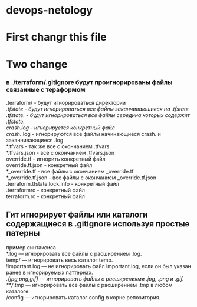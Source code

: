 # devops-netology
# First changr this file
# Two change
### в ./terraform/.gitignore будут проигнорированы файлы связанные с тераформом
.terraform/ - будут игнорироваться директории<br>
*.tfstate - будут игнорироваться все файлы заканчивающиеся на .tfstate<br>
*.tfstate.* - будут игнорироваться все файлы середина которых содержит .tfstate.<br>
crash.log - игнорируется конкретный файл<br>
crash.*.log - игнорируются все файлы начинающиеся crash. и заканчивающиеся .log<br>
*.tfvars - так же все с окончанием .tfvars<br>
*.tfvars.json - все с окончанием .tfvars.json<br>
override.tf - игнорить конкретный файл<br>
override.tf.json - конкретный файл<br>
*_override.tf - все файлы с окончанием  _override.tf<br> 
*_override.tf.json - все файлы с окончанием _override.tf.json<br>
.terraform.tfstate.lock.info - конкретный файл<br>
.terraformrc - конкретный файл<br>
terraform.rc - конкретный файл<br>

## Гит игнорирует файлы или каталоги содержащиеся в .gitignore используя простые патерны
пример синтаксиса<br>
*.log — игнорировать все файлы с расширением .log.<br>
temp/ — игнорировать весь каталог temp.<br>
!important.log — не игнорировать файл important.log, если он был указан ранее в игнорируемых паттернах.<br>
*.{jpg,png,gif} — игнорировать файлы с расширениями .jpg, .png и .gif.<br>
**/*.tmp — игнорировать все файлы с расширением .tmp в любом каталоге.<br>
/config — игнорировать каталог config в корне репозитория.<br>
